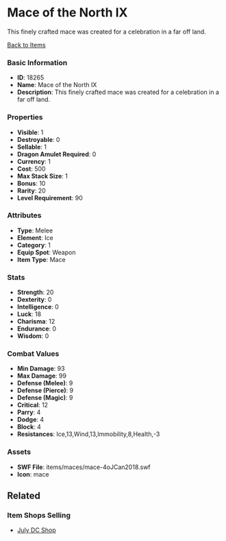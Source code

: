 # Mace of the North IX

This finely crafted mace was created for a celebration in a far off land.

[Back to Items](../items.md)

### Basic Information

- **ID**: 18265
- **Name**: Mace of the North IX
- **Description**: This finely crafted mace was created for a celebration in a far off land.

### Properties

- **Visible**: 1
- **Destroyable**: 0
- **Sellable**: 1
- **Dragon Amulet Required**: 0
- **Currency**: 1
- **Cost**: 500
- **Max Stack Size**: 1
- **Bonus**: 10
- **Rarity**: 20
- **Level Requirement**: 90

### Attributes

- **Type**: Melee
- **Element**: Ice
- **Category**: 1
- **Equip Spot**: Weapon
- **Item Type**: Mace

### Stats

- **Strength**: 20
- **Dexterity**: 0
- **Intelligence**: 0
- **Luck**: 18
- **Charisma**: 12
- **Endurance**: 0
- **Wisdom**: 0

### Combat Values

- **Min Damage**: 93
- **Max Damage**: 99
- **Defense (Melee)**: 9
- **Defense (Pierce)**: 9
- **Defense (Magic)**: 9
- **Critical**: 12
- **Parry**: 4
- **Dodge**: 4
- **Block**: 4
- **Resistances**: Ice,13,Wind,13,Immobility,8,Health,-3

### Assets

- **SWF File**: items/maces/mace-4oJCan2018.swf
- **Icon**: mace

## Related

### Item Shops Selling

- [July DC Shop](../item-shops/599-july-dc-shop.md)


